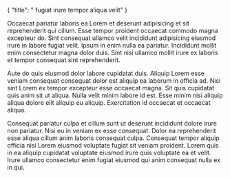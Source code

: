 {
  "title": " fugiat irure tempor aliqua velit"
}

Occaecat pariatur laboris ea Lorem et deserunt adipisicing et sit reprehenderit qui cillum. Esse tempor proident occaecat commodo magna excepteur do. Sint consequat ullamco velit incididunt adipisicing eiusmod irure in labore fugiat velit. Ipsum in enim nulla ea pariatur. Incididunt mollit enim consectetur magna dolor duis. Sint nisi ullamco mollit irure ex laboris et tempor consequat sint reprehenderit.

Aute do quis eiusmod dolor labore cupidatat duis. Aliquip Lorem esse veniam consequat consequat dolor est aliquip ea laborum in officia ad. Nisi sint Lorem ex tempor excepteur esse occaecat magna. Sit quis cupidatat quis anim sit ut aliqua. Nulla velit minim labore id est. Esse minim nisi aliquip aliqua dolore elit aliquip eu aliquip. Exercitation id occaecat et occaecat aliqua.

Consequat pariatur culpa et cillum sunt ut deserunt incididunt dolore irure non pariatur. Nisi eu in veniam ex esse consequat. Dolor ea reprehenderit esse aliqua cillum anim laboris consequat culpa. Consequat tempor aliquip officia nisi Lorem eiusmod voluptate fugiat sit veniam proident. Lorem quis in ea aliquip cupidatat voluptate eiusmod irure quis voluptate ea et velit. Irure ullamco consectetur enim fugiat eiusmod qui anim consequat nulla ex in qui.